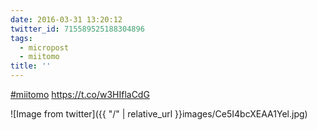 ```yaml
---
date: 2016-03-31 13:20:12
twitter_id: 715589525188304896
tags:
  - micropost
  - miitomo
title: ''
---
```


[#miitomo](https://twitter.com/hashtag/miitomo) https://t.co/w3HIflaCdG

![Image from twitter]({{ "/" | relative_url  }}images/Ce5I4bcXEAA1Yel.jpg)
